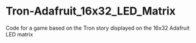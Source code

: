 # Tron-Adafruit_16x32_LED_Matrix
Code for a game based on the Tron story displayed on the 16x32 Adafruit LED matrix
